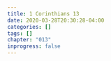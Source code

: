 ```yaml
---
title: 1 Corinthians 13
date: 2020-03-28T20:30:28-04:00
categories: []
tags: []
chapter: "013"
inprogress: false
---
```



